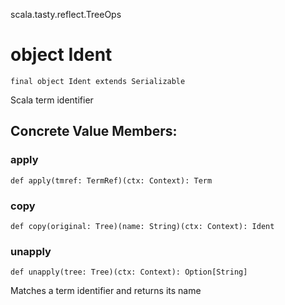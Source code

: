 scala.tasty.reflect.TreeOps
# object Ident

<pre><code class="language-scala" >final object Ident extends Serializable</pre></code>
Scala term identifier

## Concrete Value Members:
### apply
<pre><code class="language-scala" >def apply(tmref: TermRef)(ctx: Context): Term</pre></code>

### copy
<pre><code class="language-scala" >def copy(original: Tree)(name: String)(ctx: Context): Ident</pre></code>

### unapply
<pre><code class="language-scala" >def unapply(tree: Tree)(ctx: Context): Option[String]</pre></code>
Matches a term identifier and returns its name

